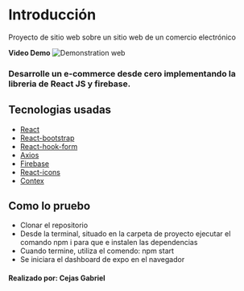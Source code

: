# Introducción

Proyecto de sitio web sobre un sitio web de un comercio electrónico

**Video Demo**
![Demonstration web](./src/assets/Animation.gif)

### Desarrolle un e-commerce desde cero implementando la libreria de React JS y firebase.

## Tecnologias usadas

- [React](https://es.reactjs.org/)
- [React-bootstrap](https://react-bootstrap.github.io/)
- [React-hook-form](https://react-hook-form.com/)
- [Axios](https://axios-http.com/)
- [Firebase](https://firebase.google.com/)
- [React-icons](https://react-icons.github.io/react-icons/)
- [Contex](https://reactjs.org/docs/context.html)

## Como lo pruebo

- Clonar el repositorio
- Desde la terminal, situado en la carpeta de proyecto ejecutar el comando npm i para que e instalen las dependencias
- Cuando termine, utiliza el comendo: npm start
- Se iniciara el dashboard de expo en el navegador

#### Realizado por: Cejas Gabriel
